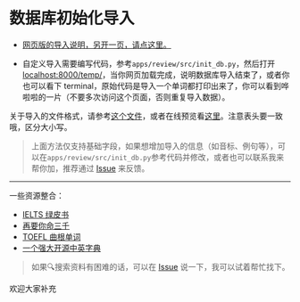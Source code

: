 # 数据库初始化导入

<!-- 目前是应急方案，反正是临时性的，导入一次 OK 了就不管了。

`apps/review/src/init_db.py`是一组示例代码，思路是你先整理好了一组 table，里面应该有英文、中文、List 序号、Unit 序号、Index 序号（也就是 Unit 里面第几个单词）这几列，然后给代码导入就好了。  
当然有些地方需要自己改下定义，详见[代码](../apps/review/src/init_db.py)。 -->

<!-- 然后来到`apps/review/views.py`，找到

```python
from apps.review.src.init_db import (
    import_word, init_db_words, init_db_booklist, init_db_books)

...

def temp(request):
    # import_word(Review, BookList, Words)
    # init_db_word(Review, Words)
    # init_db_booklist(BookList, Review)
    # init_db_books(Books)
    return render(request, "calendar.pug")
``` -->

<!-- 把四行注释恢复了，然后`python manage.py runserver` -->

<!-- 所要导入的单词的数据格式参见`data`文件夹下的`sample.xlsx`。

在`config.py`下，按提示修改下面这部分代码

```python
# ======================================================
#                    新增数据库信息配置
# ======================================================

# 初始化数据库时请使用 True，初始化后一定要改回 False！！！
# 初始化数据库时请使用 True，初始化后一定要改回 False！！！
# 初始化数据库时请使用 True，初始化后一定要改回 False！！！
init_db_mode = False  # 初始化数据库时请使用 True，初始化后一定要改回 False！！！

BOOK = 'CET6_green'  # 单词本的名字（请用英文，不带空格）
BOOK_zh = '新东方六级绿皮书'  # 单词本的中文名
BOOK_abbr = 'G'  # 单词本的缩写（用于日历显示，建议一个英文大写字符）
begin_index = 0  # 单词本 list、unit、index 的序号从 0 开始还是从 1 开始

# 单词数据的文件路径（建议使用绝对路径，若用相对路径请修改请参考下面示例代码）
excel_path = 'data/sample.xlsx'
```

**重点**：在导入单词之前`init_db_mode`调`True`，导入完后务必改为`Flase`！！！  
**重点**：在导入单词之前`init_db_mode`调`True`，导入完后务必改为`Flase`！！！  
**重点**：在导入单词之前`init_db_mode`调`True`，导入完后务必改为`Flase`！！！  
否则你数据库就有重复内容了 -->

- [网页版的导入说明，另开一页，请点这里。](https://www.notion.so/benature/Word-Review-98fd460445ff44868d53c8739ff9793a)

- 自定义导入需要编写代码，参考`apps/review/src/init_db.py`，然后打开 <localhost:8000/temp/>，当你网页加载完成，说明数据库导入结束了，或者你也可以看下 terminal，原始代码是导入一个单词都打印出来了，你可以看到哗啦啦的一片（不要多次访问这个页面，否则重复导入数据）。

关于导入的文件格式，请参考[这个文件](https://github.com/Benature/WordReview/raw/ben/data/sample/sample.xlsx)，或者在线预览看[这里](../data/sample/sample.csv)。注意表头要一致哦，区分大小写。

<!-- 结束后再把那几行给注释了，以后用不着了。 -->

<!-- **Warning: 只能跑一次，跑多次数据库内容就重复了！** -->

>上面方法仅支持基础字段，如果想增加导入的信息（如音标、例句等），可以在`apps/review/src/init_db.py`参考代码并修改，或者也可以联系我来帮你加，推荐通过 [Issue](https://github.com/Benature/WordReview/issues) 来反馈。

---

一些资源整合：
- [IELTS 绿皮书](https://blog.csdn.net/M_sdn/article/details/85532520?depth_1-utm_source=distribute.pc_relevant.none-task&utm_source=distribute.pc_relevant.none-task)
- [再要你命三千](https://github.com/liurui39660/3000)
- [TOEFL 曲根单词](https://github.com/yihui-he/TOEFL-10000-0)
- [一个强大开源中英字典](https://github.com/skywind3000/ECDICT)

>如果🔍搜索资料有困难的话，可以在 [Issue](https://github.com/Benature/WordReview/issues) 说一下，我可以试着帮忙找下。

欢迎大家补充
